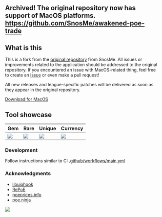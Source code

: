 ## Archived! The original repository now has support of MacOS platforms. https://github.com/SnosMe/awakened-poe-trade

## What is this

This is a fork from the [original repository](https://github.com/SnosMe/awakened-poe-trade) from SnosMe. All issues or improvements related to the application should be addressed to the original repository. If you encountered an issue with MacOS-related thing, feel free to create an [issue](https://github.com/phen0menon/awakened-poe-trade/issues) or even make a pull request!

All new releases and league-specific patches will be delivered as soon as they appear in the original repository. 

[Download for MacOS](https://github.com/phen0menon/awakened-poe-trade/releases)

## Tool showcase

| Gem | Rare | Unique | Currency |
|-----|------|--------|----------|
| ![](https://i.imgur.com/LTsH2DZ.png) | ![](https://i.imgur.com/2XL5Wl8.png) | ![](https://i.imgur.com/UTV6prE.png) | ![](https://i.imgur.com/dQ9Sns6.png) |

### Development

Follow instructions similar to CI [.github/workflows/main.yml](https://github.com/SnosMe/awakened-poe-trade/blob/master/.github/workflows/main.yml)

### Acknowledgments

- [libuiohook](https://github.com/kwhat/libuiohook)
- [RePoE](https://github.com/brather1ng/RePoE)
- [poeprices.info](https://www.poeprices.info/)
- [poe.ninja](https://poe.ninja/)

![](https://i.imgur.com/MATqhv7.png)
